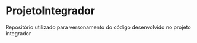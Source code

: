 # ProjetoIntegrador
Repositório utilizado para versonamento do código desenvolvido no projeto integrador

